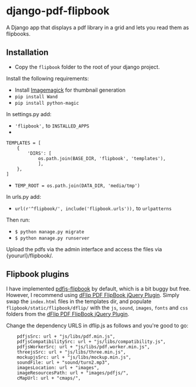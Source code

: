 # django-pdf-flipbook
A Django app that displays a pdf library in a grid and lets you read them as flipbooks.

## Installation
- Copy the `flipbook` folder to the root of your django project.

Install the following requirements:
- Install [Imagemagick](http://docs.wand-py.org/en/0.4.4/guide/install.html#install-imagemagick-on-debian-ubuntu) for thumbnail generation
- `pip install Wand`
- `pip install python-magic`

In settings.py add:
- `'flipbook',` to `INSTALLED_APPS`
- 
```
TEMPLATES = [
    {
        'DIRS': [
            os.path.join(BASE_DIR, 'flipbook', 'templates'), 
            ], 
    },
]
```
- `TEMP_ROOT = os.path.join(DATA_DIR, 'media/tmp')`

In urls.py add:
- `url(r'^flipbook/', include('flipbook.urls')),` to `urlpatterns`

Then run:
- `$ python manage.py migrate`
- `$ python manage.py runserver`

Upload the pdfs via the admin interface and access the files via {yoururl}/flipbook/.

## Flipbook plugins
I have implemented [pdfjs-flipbook](https://github.com/iberan/pdfjs-flipbook) by default, which is a bit buggy but free. However, I recommend using [dFlip PDF FlipBook jQuery Plugin](https://codecanyon.net/item/dflip-flipbook-jquery-plugin/15834127). Simply swap the `index.html` files in the templates dir, and populate `flipbook/static/flipbook/dflip/` with the `js`, `sound`, `images`, `fonts` and `css` folders from the [dFlip PDF FlipBook jQuery Plugin](https://codecanyon.net/item/dflip-flipbook-jquery-plugin/15834127).

Change the dependency URLS in dflip.js as follows and you're good to go: 
```
    pdfjsSrc: url + "js/libs/pdf.min.js",
    pdfjsCompatibilitySrc: url + "js/libs/compatibility.js",
    pdfjsWorkerSrc: url + "js/libs/pdf.worker.min.js",
    threejsSrc: url + "js/libs/three.min.js",
    mockupjsSrc: url + "js/libs/mockup.min.js",
    soundFile: url + "sound/turn2.mp3",
    imagesLocation: url + "images",
    imageResourcesPath: url + "images/pdfjs/",
    cMapUrl: url + "cmaps/", 
``` 
